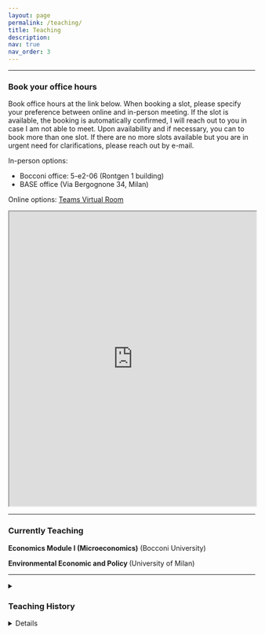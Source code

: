 ```yaml
---
layout: page
permalink: /teaching/
title: Teaching
description:
nav: true
nav_order: 3
---
```



---
### Book your office hours

Book office hours at the link below. When booking a slot, please specify your preference between online and in-person meeting. If the slot is available, the booking is automatically confirmed, I will reach out to you in case I am not able to meet. Upon availability and if necessary, you can to book more than one slot.
If there are no more slots available but you are in urgent need for clarifications, please reach out by e-mail.

In-person options:
- Bocconi office: 5-e2-06 (Rontgen 1 building)
- BASE office (Via Bergognone 34, Milan)

Online options: [Teams Virtual Room](https://teams.microsoft.com/l/meetup-join/19%3ameeting_OTY4NjZhMmMtNWVmOC00ZmE4LWExNzEtYmI2MjVmNWQ1ZmVk%40thread.v2/0?context=%7b%22Tid%22%3a%226bf3b57a-9fb4-47c2-9ada-51156518f52f%22%2c%22Oid%22%3a%22ee5dd981-717e-454e-8f18-99856c435a11%22%7d)

<!-- Google tag (gtag.js) -->
<script async src="https://www.googletagmanager.com/gtag/js?id=G-V4SJYKK7D6"></script>
<script>
  window.dataLayer = window.dataLayer || [];
  function gtag(){dataLayer.push(arguments);}
  gtag('js', new Date());

  gtag('config', 'G-V4SJYKK7D6');
</script>

<!-- div class="caption" style="font-size:32px;">
     <strong>Office Hours</strong>
</div>






<!-- Google Calendar Appointment Scheduling begin -->
<iframe src="https://calendar.google.com/calendar/appointments/schedules/AcZssZ2DdnOojU8vhqxk_Wg0h7x1CdJv3iidXQqHzLcDp7rz7JsKXqZFl2DXdGZ_34nPmqP4jHX3Tich?gv=true" style="border: 1" width="100%" height="600" frameborder="1"></iframe>
<!-- end Google Calendar Appointment Scheduling -->


---
### Currently Teaching
<strong>Economics Module I (Microeconomics)</strong> (Bocconi University)

<strong> Environmental Economic and Policy  </strong> (University of Milan)

---
<details>
  <summary><h3>Teaching History</h3></summary>
  <ul>
    <li>
      <strong>Economics Module I (Microeconomics)</strong>
      (<a href="http://didattica.unibocconi.it/ts/tsn_anteprima.php?cod_ins=30065&anno=2021&ric_cdl=TR01&IdPag=6351">Fall 2020–Spring 2026</a>) – Role: In-class teaching activities – Bocconi University (30065)<br>
      Evaluations:
      <a href="https://jacopolunghi.github.io/assets/pdf/teaching/bocconi/2021-2022_30065_79335_4_ISem.pdf">2020–21</a>,
      <a href="https://jacopolunghi.github.io/assets/pdf/teaching/bocconi/2021-2022_30065_79335_4_ISem.pdf">2021–22</a>,
      <a href="https://jacopolunghi.github.io/assets/pdf/teaching/bocconi/2023-2024 teaching evaluation JL (30065).pdf">2023–24</a>,
      <a href="https://jacopolunghi.github.io/assets/pdf/teaching/bocconi/2024-2025 teaching evaluation JL (30065).pdf">2024–25</a>
    </li>
    <li>
      <strong>Econometrics</strong>
      (<a href="https://didattica.unibocconi.it/ts/tsn_anteprima.php?cod_ins=30413&anno=2021&IdPag=6351">Spring 2022</a>) – Role: In-class teaching activities (R + theory sessions) – Bocconi University (30413)<br>
      Evaluations:
      <a href="https://jacopolunghi.github.io/assets/pdf/teaching/bocconi/2021-2022_30413_79335_25_IISem.pdf">2021–22</a>
    </li>
    <li>
      <strong>Economics Module II (Macroeconomics)</strong>
      (<a href="https://didattica.unibocconi.it/ts/tsn_anteprima2006.php?IdPag=6067&anno=2015&cod_ins=30066">Spring 2020–Spring 2022</a>) – Role: In-class teaching activities – Bocconi University (30066)
    </li>
    <li>
      <strong>Empirical Methods for Economics (Intro to Econometrics)</strong>
      (<a href="https://didattica.unibocconi.eu/ts/tsn_anteprima.php?cod_ins=30284&anno=2023&IdPag=6936">Fall 2023–Spring 2024</a>) – Role: Office hours, grading – Bocconi University (30284)
    </li>
    <li>
      <strong>Macroeconomics and Economic Policy</strong>
      (<a href="https://pcw.hhs.se/course/412">Spring 2019</a>) – Role: In-class teaching activities – Stockholm School of Economics (412)<br>
      <a href="https://jacopolunghi.github.io/assets/pdf/teaching/hhs/teacher_report_hhs.pdf">Evaluations</a>
    </li>
  </ul>
</details>

<details>
### Teaching History

<strong>Economics Module I (Microeconomics)</strong> ([Fall 2020-Spring 2026)](http://didattica.unibocconi.it/ts/tsn_anteprima.php?cod_ins=30065&anno=2021&ric_cdl=TR01&IdPag=6351)
- Role: In-class teaching activities
- Bocconi University (30065)
- Evaluations: [(2020-21)](https://jacopolunghi.github.io\assets\pdf\teaching\bocconi\2021-2022_30065_79335_4_ISem.pdf) [(2021-22)](https://jacopolunghi.github.io\assets\pdf\teaching\bocconi\2021-2022_30065_79335_4_ISem.pdf) [(2023-24)](https://jacopolunghi.github.io\assets\pdf\teaching\bocconi\2023-2024 teaching evaluation JL (30065).pdf) [(2024-25)](https://jacopolunghi.github.io\assets\pdf\teaching\bocconi\2024-2025 teaching evaluation JL (30065).pdf)


<strong>Econometrics </strong> ([Spring 2022)](https://didattica.unibocconi.it/ts/tsn_anteprima.php?cod_ins=30413&anno=2021&IdPag=6351)
- Role: In-class teaching activities (R + theory sessions)
- Bocconi University (30413)
- Evaluations: [(2021-22)](https://jacopolunghi.github.io\assets\pdf\teaching\bocconi\2021-2022_30413_79335_25_IISem.pdf)



<strong>Economics Module II (Macroeconomics) </strong> ([Spring 2020-Spring 2022)](https://didattica.unibocconi.it/ts/tsn_anteprima2006.php?IdPag=6067&anno=2015&cod_ins=30066)
- Role: In-class teaching activities
- Bocconi University (30066)

<strong>Empirical Methods for Economics (Intro to Econometrics) </strong> ([Fall 2023-Spring 2024)](https://didattica.unibocconi.eu/ts/tsn_anteprima.php?cod_ins=30284&anno=2023&IdPag=6936)
- Role: Office hours, grading
- Bocconi University (30284)

<strong>Macroeconomics and Economic Policy</strong> ([Spring 2019)](https://pcw.hhs.se/course/412)
- Role: In-class teaching activities
- Stockholm School of Economics (412)
- [Evaluations](https://jacopolunghi.github.io\assets\pdf\teaching\hhs\teacher_report_hhs.pdf)

